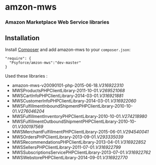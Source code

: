 amzon-mws
===========================

### Amazon Marketplace Web Service libraries

Installation
------------

Install [Composer](http://getcomposer.org/) and add amazon-mws to your `composer.json`:

    "require": {
      "Psyforce/amzon-mws":"dev-master"
    }

Used these libraries :

- amazon-mws-v20090101-php-2015-06-18._V316922310_
- MWSProductsPHPClientLibrary-2011-10-01._V269521068_
- MWSCartInfoPHPClientLibrary-2014-03-01._V316921881_
- MWSCustomerInfoPHPClientLibrary-2014-03-01._V316922060_
- MWSFulfillmentInboundShipmentPHPClientLibrary-2010-10-01._V276046204_
- MWSFulfillmentInventoryPHPClientLibrary-2010-10-01._V274218980_
- MWSFulfillmentOutboundShipmentPHPClientLibrary-2010-10-01._V300197569_
- MWSMerchantFulfillmentPHPClientLibrary-2015-06-01._V294540041_
- MWSOrdersPHPClientLibrary-2013-09-01._V293335039_
- MWSRecommendationsPHPClientLibrary-2013-04-01._V316922852_
- MWSSellersPHPClientLibrary-2011-07-01._V316922799_
- MWSSubscriptionsServicePHPClientLibrary-2013-07-01._V316922762_
- MWSWebstorePHPClientLibrary-2014-09-01._V316922770_
